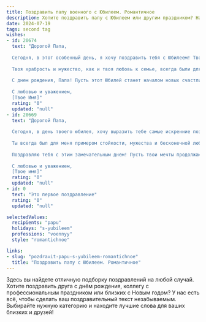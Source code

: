 ```yaml
---
title: Поздравить папу военного с Юбилеем. Романтичное
description: Хотите поздравить папу с Юбилеем или другим праздником? Наш ИИ создаст незабываемое поздравление, а вы обязательно выделитесь среди других.  
date: 2024-07-19
tags: second tag
wishes:
- id: 20674
  text: "Дорогой Папа,
  
  Сегодня, в этот особенный день, я хочу поздравить тебя с Юбилеем! Твоя долгая и преданная служба в рядах нашей великой Родины не только украшает твою биографию, но и вдохновляет всех нас на подвиги и верность идеалам.
  
  Твоя храбрость и мужество, как и твоя любовь к семье, всегда были для меня примером. Я благодарю тебя за твою неутомимую заботу и поддержку. Пусть каждый новый день приносит тебе радость и мир, а твои дни будут наполнены теплом и любовью.
  
  С днем рождения, Папа! Пусть этот Юбилей станет началом новых счастливых воспоминаний и достижений. Ты - мой герой, и я всегда буду гордиться тобой.
  
  С любовью и уважением,
  [Твое Имя]"
  rating: "0"
  updated: "null"
- id: 20669
  text: "Дорогой Папа,
  
  Сегодня, в день твоего юбилея, хочу выразить тебе самые искренние поздравления. Твоя профессиональная жизнь, пройденная в рядах нашей великой армии, наполнена не только сложными испытаниями, но и благородными поступками, которые вдохновляют и восхищают.
  
  Ты всегда был для меня примером стойкости, мужества и бесконечной любви к Родине. Твои глаза горят таким светом надежды и веры, что трудно не вдохновиться ими. Пусть каждый новый день приносит тебе радость и спокойствие, а сердце наполняется теплом близких и родных.
  
  Поздравляю тебя с этим замечательным днем! Пусть твои мечты продолжают сбываться, а жизнь — быть полной счастья и здоровья. Ты заслужил все самое лучшее, и я желаю тебе этого от всей души.
  
  С любовью и уважением,
  [Твое имя]"
  rating: "0"
  updated: "null"
- id: 0
  text: "Это первое поздравление"
  rating: "0"
  updated: "null"

selectedValues:
  recipients: "papu"
  holidays: "s-yubileem"
  professions: "voennyy"
  style: "romantichnoe"

links:
- slug: "pozdravit-papu-s-yubileem-romantichnoe"
  title: "Поздравить папу с Юбилеем. Романтичное"
---
```


Здесь вы найдете отличную подборку поздравлений на любой случай. 
Хотите поздравить друга с днём рождения, коллегу с профессиональным праздником или близких с Новым годом? У нас есть всё, чтобы сделать ваш поздравительный текст незабываемым. Выбирайте нужную категорию и находите лучшие слова для ваших близких и друзей!
